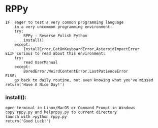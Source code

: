 # RPPy
        
	IF  eager to test a very common programming language 
	    in a very uncommon programming environment:
		try:
			RPPy - Reverse Polish Python
			install()
		except:
			InstallError,CatOnKeyboardError,AsteroidImpactError
	ELIF curious to read about this environment:
		try:
			read UserManual
		except:
			BoredError,WeirdContentError,LostPatienceError
	ELSE:
		go back to daily routine, not even knowing what you've missed
	return('Have A Nice Day!')
 
### install():
	open terminal in Linux/MacOS or Command Prompt in Windows
	copy rppy.py and helprppy.py to current directory
	launch with >python rppy.py
	return('Good Luck!')
